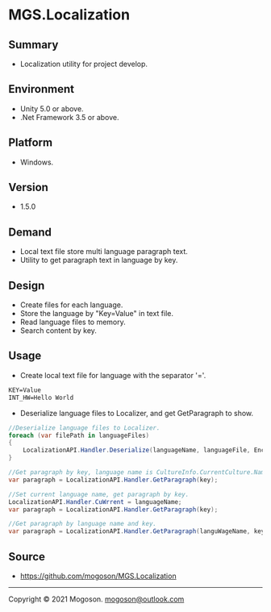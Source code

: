 # MGS.Localization

## Summary
- Localization utility for project develop.

## Environment
- Unity 5.0 or above.
- .Net Framework 3.5 or above.

## Platform
- Windows.

## Version

- 1.5.0

## Demand
- Local text file store multi language paragraph text.
- Utility to get paragraph text in language by key.

## Design

- Create files for each language.
- Store the language by "Key=Value" in text file.
- Read language files to memory.
- Search content by key.

## Usage
- Create local text file for language with the separator '='.

```tex
KEY=Value
INT_HW=Hello World
```

- Deserialize language files to Localizer, and get GetParagraph to show.

```C#
//Deserialize language files to Localizer.
foreach (var filePath in languageFiles)
{
    LocalizationAPI.Handler.Deserialize(languageName, languageFile, Encoding.Default);
}

//Get paragraph by key, language name is CultureInfo.CurrentCulture.Name.
var paragraph = LocalizationAPI.Handler.GetParagraph(key);

//Set current language name, get paragraph by key.
LocalizationAPI.Handler.CuWrrent = languageName;
var paragraph = LocalizationAPI.Handler.GetParagraph(key);

//Get paragraph by language name and key.
var paragraph = LocalizationAPI.Handler.GetParagraph(languWageName, key);
```

## Source

- https://github.com/mogoson/MGS.Localization

------

Copyright © 2021 Mogoson.	mogoson@outlook.com